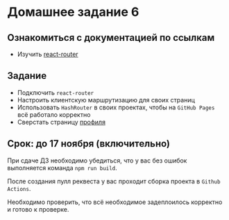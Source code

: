 # Домашнее задание 6

## Ознакомиться с документацией по ссылкам

- Изучить [react-router](https://reacttraining.com/react-router/web/guides/quick-start)

## Задание

* Подключить `react-router`
* Настроить клиентскую маршрутизацию для своих страниц
* Использовать `HashRouter` в своих проектах, чтобы на `GitHub Pages` всё работало корректно
* Сверстать страницу [профиля](https://scene.zeplin.io/project/5b9a4b6aae5aa72171a8e5cf/screen/5b9a4b8053ffee1696085381)

## Срок: до 17 ноября (включительно)

При сдаче ДЗ необходимо убедиться, что у вас без ошибок выполняется команда `npm run build`.

После создания пулл реквеста у вас проходит сборка проекта в `Github Actions`.

Необходимо проверить, что всё необходимое задеплоилось корректно и готово к проверке.
